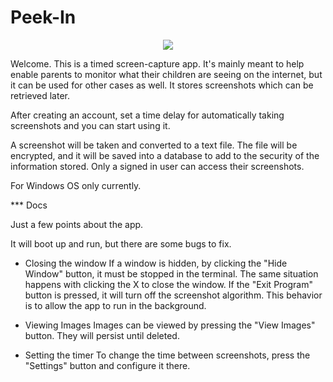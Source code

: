 # Peek-In

<p align="center">
  <img src="https://user-images.githubusercontent.com/34344118/172986936-47beb405-a5d4-4f88-8fca-facb37ad94fd.png"/>
</p>

Welcome. This is a timed screen-capture app.  It's mainly meant to help enable parents to monitor what their children are seeing on the internet, but it can be used for other cases as well.  It stores screenshots which can be retrieved later.

After creating an account, set a time delay 
for automatically taking screenshots and you can start using it.

A screenshot will be taken and converted to a text file.  The file will be encrypted,
and it will be saved into a database to add to the security of the information stored.
Only a signed in user can access their screenshots.

For Windows OS only currently.


*** Docs

Just a few points about the app.

It will boot up and run, but there are some bugs to fix.

* Closing the window
  If a window is hidden, by clicking the "Hide Window" button, it must be stopped
  in the terminal.  The same situation happens with clicking the X to close the
  window.  If the "Exit Program" button is pressed, it will turn off the
  screenshot algorithm.  This behavior is to allow the app to run in the background.

* Viewing Images
  Images can be viewed by pressing the "View Images" button.  They will 
  persist until deleted.

* Setting the timer
  To change the time between screenshots, press the "Settings" button
  and configure it there.
